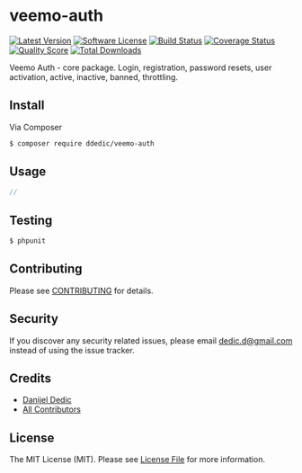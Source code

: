 # veemo-auth

[![Latest Version](https://img.shields.io/github/release/ddedic/veemo-auth.svg?style=flat-square)](https://github.com/ddedic/veemo-auth/releases)
[![Software License](https://img.shields.io/badge/license-MIT-brightgreen.svg?style=flat-square)](LICENSE.md)
[![Build Status](https://img.shields.io/travis/ddedic/veemo-auth/master.svg?style=flat-square)](https://travis-ci.org/ddedic/veemo-auth)
[![Coverage Status](https://img.shields.io/scrutinizer/coverage/g/ddedic/veemo-auth.svg?style=flat-square)](https://scrutinizer-ci.com/g/ddedic/veemo-auth/code-structure)
[![Quality Score](https://img.shields.io/scrutinizer/g/ddedic/veemo-auth.svg?style=flat-square)](https://scrutinizer-ci.com/g/ddedic/veemo-auth)
[![Total Downloads](https://img.shields.io/packagist/dt/league/veemo-auth.svg?style=flat-square)](https://packagist.org/packages/veemo-auth)


Veemo Auth - core package. Login, registration, password resets, user activation, active, inactive, banned, throttling.

## Install

Via Composer

``` bash
$ composer require ddedic/veemo-auth
```

## Usage

``` php
//
```

## Testing

``` bash
$ phpunit
```

## Contributing

Please see [CONTRIBUTING](CONTRIBUTING.md) for details.

## Security

If you discover any security related issues, please email dedic.d@gmail.com instead of using the issue tracker.

## Credits

- [Danijel Dedic](https://github.com/ddedic)
- [All Contributors](../../contributors)

## License

The MIT License (MIT). Please see [License File](LICENSE.md) for more information.
